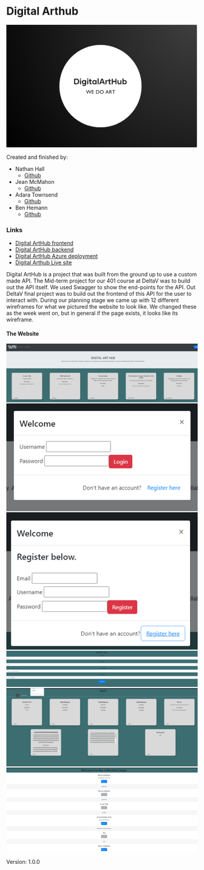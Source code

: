 # Digital Arthub
![Logo](/Assets/Logo2.PNG)

Created and finished by:
- Nathan Hall 
    - [Github](https://github.com/Vavyo)
- Jean McMahon 
    - [Github](https://github.com/jmcia2020)
- Adara Townsend
    - [Github](https://github.com/adard2002)
- Ben Hemann 
    - [Github](https://github.com/Kozer2)

### Links
- [Digital ArtHub frontend](https://github.com/DeltaVArtLibrary/dah-front-end)  
- [Digital ArtHub backend](https://github.com/DeltaVArtLibrary/DigitalArtHub)  
- [Digital ArtHub Azure deployment](https://digitalarthub.azurewebsites.net/index.html)  
- [Digital Arthub Live site](https://digitalarthub.netlify.app/Art)  

Digital ArtHub is a project that was built from the ground up to use a custom made API. The Mid-term project for our 401 course at DeltaV was to build out the API itself. We used Swagger to show the end-points for the API. Out DeltaV final project was to build out the frontend of this API for the user to interact with. During our planning stage we came up with 12 different wireframes for what we pictured the website to look like. We changed these as the week went on, but in general if the page exists, it looks like its wireframe. 

#### The Website
![Home](Assets/Homepage.PNG)
![Login](Assets/Login.PNG)
![Register](Assets/register.PNG)
![Create Art](Assets/CreateArt.PNG)
![Profile](Assets/profile.PNG)
![Collections](Assets/collections.PNG)




Version: 1.0.0





